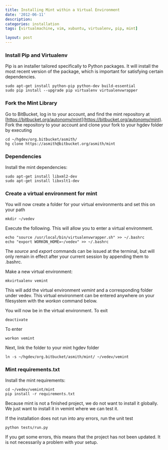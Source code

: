 ```yaml
---
title: Installing Mint within a Virtual Environment
date: '2012-06-11'
description:
categories: installation
tags: [virtualmachine, vim, xubuntu, virtualenv, pip, mint]

layout: post
---
```


### Install Pip and Virtualenv

Pip is an installer tailored specifically to Python packages. It will install the most recent version of the package, which is important for satisfying certain dependencies.

    sudo apt-get install python-pip python-dev build-essential
    sudo pip install --upgrade pip virtualenv virtualenvwrapper

### Fork the Mint Library

Go to BitBucket, log in to your account, and find the mint repository at [https://bitbucket.org/autonomy/mint](https://bitbucket.org/autonomy/mint). Fork the repository to your account and clone your fork to your hgdev folder by executing

    cd ~/hgdev/org.bitbucket/asmith/
    hg clone https://asmith@bitbucket.org/asmith/mint

### Dependencies

Install the mint dependencies:

    sudo apt-get install libxml2-dev
    sudo apt-get install libxslt1-dev

### Create a virtual environment for mint

You will now create a folder for your virtual environments and set this on your path

    mkdir ~/vedev

Execute the following. This will allow you to enter a virtual environment. 

    echo "source /usr/local/bin/virtualenvwrapper.sh" >> ~/.bashrc
    echo "export WORKON_HOME=~/vedev" >> ~/.bashrc
    
The *source* and *export* commands can be issued at the terminal, but will only remain in effect after your current session by appending them to .bashrc.

Make a new virtual environment:

    mkvirtualenv vemint 

This will add the virtual environment *vemint* and a corresponding folder under vedev. This virtual environment can be entered anywhere on your filesystem with the *workon* command below.

You will now be in the virtual environment. To exit

    deactivate

To enter

    workon vemint

Next, link the folder to your mint hgdev folder

    ln -s ~/hgdev/org.bitbucket/asmith/mint/ ~/vedev/vemint
    
### Mint requirements.txt

Install the mint requirements:

    cd ~/vedev/vemint/mint
    pip install -r requirements.txt

Because mint is not a finished project, we do not want to install it globally. We just want to install it in vemint where we can test it.

If the installation does not run into any errors, run the unit test

    python tests/run.py

If you get some errors, this means that the project has not been updated. It is not necessarily a problem with your setup.
